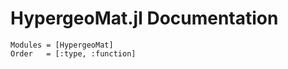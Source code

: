 # HypergeoMat.jl Documentation

```@autodocs
Modules = [HypergeoMat]
Order   = [:type, :function]
```
